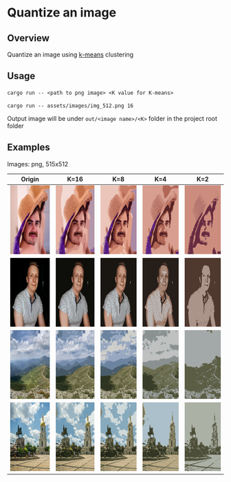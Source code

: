 # Quantize an image

## Overview
Quantize an image using [k-means](https://en.wikipedia.org/wiki/K-means_clustering) clustering

## Usage
```
cargo run -- <path to png image> <K value for K-means>
```
```
cargo run -- assets/images/img_512.png 16
```

Output image will be under `out/<image name>/<K>` folder in the project root folder

## Examples
Images: png, 515x512

| Origin | K=16 | K=8 | K=4 | K=2 |
| -------|---|---|---|---|
| <img src="https://github.com/Cheshulko/Quantize-image-rs/blob/main/assets/images/Lena_512.png?raw=true" width="160" height="160"/> | <img src="https://github.com/Cheshulko/Quantize-image-rs/blob/main/out/Lena_512.png/016.png?raw=true" width="160" height="160"/> | <img src="https://github.com/Cheshulko/Quantize-image-rs/blob/main/out/Lena_512.png/008.png?raw=true" width="160" height="160"/> | <img src="https://github.com/Cheshulko/Quantize-image-rs/blob/main/out/Lena_512.png/004.png?raw=true" width="160" height="160"/> | <img src="https://github.com/Cheshulko/Quantize-image-rs/blob/main/out/Lena_512.png/002.png?raw=true" width="160" height="160"/> |
| <img src="https://github.com/Cheshulko/Quantize-image-rs/blob/main/assets/images/mche_512.png?raw=true" width="160" height="160"/> | <img src="https://github.com/Cheshulko/Quantize-image-rs/blob/main/out/mche_512.png/016.png?raw=true" width="160" height="160"/> | <img src="https://github.com/Cheshulko/Quantize-image-rs/blob/main/out/mche_512.png/008.png?raw=true" width="160" height="160"/> | <img src="https://github.com/Cheshulko/Quantize-image-rs/blob/main/out/mche_512.png/004.png?raw=true" width="160" height="160"/> | <img src="https://github.com/Cheshulko/Quantize-image-rs/blob/main/out/mche_512.png/002.png?raw=true" width="160" height="160"/> |
| <img src="https://github.com/Cheshulko/Quantize-image-rs/blob/main/assets/images/img_512.png?raw=true" width="160" height="160"/> | <img src="https://github.com/Cheshulko/Quantize-image-rs/blob/main/out/img_512.png/016.png?raw=true" width="160" height="160"/> | <img src="https://github.com/Cheshulko/Quantize-image-rs/blob/main/out/img_512.png/008.png?raw=true" width="160" height="160"/> | <img src="https://github.com/Cheshulko/Quantize-image-rs/blob/main/out/img_512.png/004.png?raw=true" width="160" height="160"/> | <img src="https://github.com/Cheshulko/Quantize-image-rs/blob/main/out/img_512.png/002.png?raw=true" width="160" height="160"/> |
| <img src="https://github.com/Cheshulko/Quantize-image-rs/blob/main/assets/images/kyiv_512.png?raw=true" width="160" height="160"/> | <img src="https://github.com/Cheshulko/Quantize-image-rs/blob/main/out/kyiv_512.png/016.png?raw=true" width="160" height="160"/> | <img src="https://github.com/Cheshulko/Quantize-image-rs/blob/main/out/kyiv_512.png/008.png?raw=true" width="160" height="160"/> | <img src="https://github.com/Cheshulko/Quantize-image-rs/blob/main/out/kyiv_512.png/004.png?raw=true" width="160" height="160"/> | <img src="https://github.com/Cheshulko/Quantize-image-rs/blob/main/out/kyiv_512.png/002.png?raw=true" width="160" height="160"/> |
